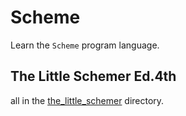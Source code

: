 # Scheme
Learn the `Scheme` program language.

## The Little Schemer Ed.4th

all in the
[the_little_schemer](https://github.com/SyrakuShaikh/scheme/tree/master/the_little_schemer)
directory.
